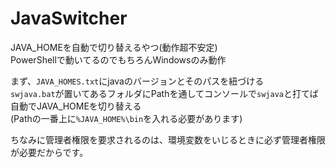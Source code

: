 # JavaSwitcher
JAVA_HOMEを自動で切り替えるやつ(動作超不安定)  
PowerShellで動いてるのでもちろんWindowsのみ動作

まず、`JAVA_HOMES.txt`にjavaのバージョンとそのパスを紐づける  
`swjava.bat`が置いてあるフォルダにPathを通してコンソールで`swjava`と打てば自動でJAVA_HOMEを切り替える  
(Pathの一番上に`%JAVA_HOME%\bin`を入れる必要があります)

ちなみに管理者権限を要求されるのは、環境変数をいじるときに必ず管理者権限が必要だからです。
